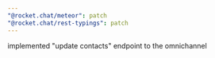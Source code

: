 ```yaml
---
"@rocket.chat/meteor": patch
"@rocket.chat/rest-typings": patch
---
```


implemented "update contacts" endpoint to the omnichannel
